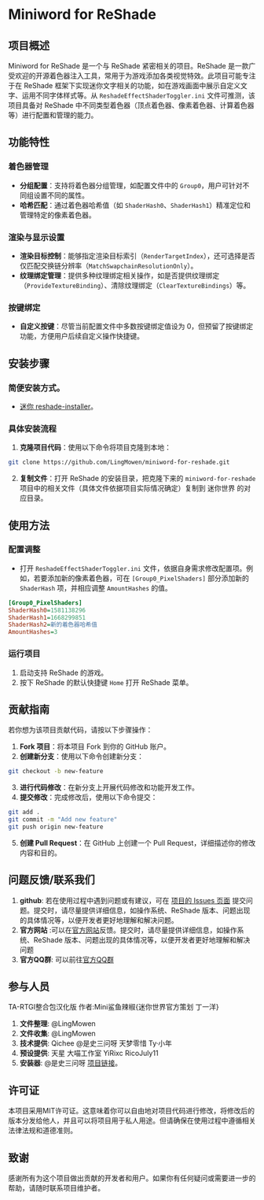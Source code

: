 # Miniword for ReShade

## 项目概述
Miniword for ReShade 是一个与 ReShade 紧密相关的项目。ReShade 是一款广受欢迎的开源着色器注入工具，常用于为游戏添加各类视觉特效。此项目可能专注于在 ReShade 框架下实现迷你文字相关的功能，如在游戏画面中展示自定义文字、运用不同字体样式等。从 `ReshadeEffectShaderToggler.ini` 文件可推测，该项目具备对 ReShade 中不同类型着色器（顶点着色器、像素着色器、计算着色器等）进行配置和管理的能力。

## 功能特性
### 着色器管理
- **分组配置**：支持将着色器分组管理，如配置文件中的 `Group0`，用户可针对不同组设置不同的属性。
- **哈希匹配**：通过着色器哈希值（如 `ShaderHash0`、`ShaderHash1`）精准定位和管理特定的像素着色器。

### 渲染与显示设置
- **渲染目标控制**：能够指定渲染目标索引（`RenderTargetIndex`），还可选择是否仅匹配交换链分辨率（`MatchSwapchainResolutionOnly`）。
- **纹理绑定管理**：提供多种纹理绑定相关操作，如是否提供纹理绑定（`ProvideTextureBinding`）、清除纹理绑定（`ClearTextureBindings`）等。

### 按键绑定
- **自定义按键**：尽管当前配置文件中多数按键绑定值设为 0，但预留了按键绑定功能，方便用户后续自定义操作快捷键。

## 安装步骤
### 简便安装方式。
- [迷你 reshade-installer](https://github.com/shisanwen-gmail/mini-reshade-installer?tab=readme-ov-file#%E8%BF%B7%E4%BD%A0%E4%B8%96%E7%95%8C%E5%85%89%E5%BD%B1%E5%8C%85%E5%AE%89%E8%A3%85%E5%99%A8)。

### 具体安装流程
1. **克隆项目代码**：使用以下命令将项目克隆到本地：
```bash
git clone https://github.com/LingMowen/miniword-for-reshade.git
```
2. **复制文件**：打开 ReShade 的安装目录，把克隆下来的 `miniword-for-reshade` 项目中的相关文件（具体文件依据项目实际情况确定）复制到 迷你世界 的对应目录。

## 使用方法
### 配置调整
- 打开 `ReshadeEffectShaderToggler.ini` 文件，依据自身需求修改配置项。例如，若要添加新的像素着色器，可在 `[Group0_PixelShaders]` 部分添加新的 `ShaderHash` 项，并相应调整 `AmountHashes` 的值。
```ini
[Group0_PixelShaders]
ShaderHash0=1581138296
ShaderHash1=1668299851
ShaderHash2=新的着色器哈希值
AmountHashes=3
```

### 运行项目
1. 启动支持 ReShade 的游戏。
2. 按下 ReShade 的默认快捷键 `Home` 打开 ReShade 菜单。

## 贡献指南
若你想为该项目贡献代码，请按以下步骤操作：
1. **Fork 项目**：将本项目 Fork 到你的 GitHub 账户。
2. **创建新分支**：使用以下命令创建新分支：
```bash
git checkout -b new-feature
```
3. **进行代码修改**：在新分支上开展代码修改和功能开发工作。
4. **提交修改**：完成修改后，使用以下命令提交：
```bash
git add .
git commit -m "Add new feature"
git push origin new-feature
```
5. **创建 Pull Request**：在 GitHub 上创建一个 Pull Request，详细描述你的修改内容和目的。

## 问题反馈/联系我们
1. **github**: 若在使用过程中遇到问题或有建议，可在 [项目的 Issues 页面](https://github.com/LingMowen/miniword-for-reshade/issues) 提交问题。提交时，请尽量提供详细信息，如操作系统、ReShade 版本、问题出现的具体情况等，以便开发者更好地理解和解决问题。
2. **官方网站** :可以在[官方网站](https://mowen.biz)反馈。提交时，请尽量提供详细信息，如操作系统、ReShade 版本、问题出现的具体情况等，以便开发者更好地理解和解决问题
3. **官方QQ群**: 可以前往[官方QQ群](https://qm.qq.com/q/xpsf9NQOVq)

## 参与人员
TA-RTGI整合包汉化版 作者:Mini鲨鱼辣椒{迷你世界官方策划 丁一洋}
1. **文件整理**: @LingMowen
2. **文件收集**: @LingMowen
3. **技术提供**: Qichee @是史三问呀 天梦零惜 Ty·小年
4. **预设提供**: 天星 大喵工作室 YiRixc RicoJuly11
5. **安装器**:   @是史三问呀 [项目链接](https://github.com/shisanwen-gmail/mini-reshade-installer?tab=readme-ov-file#%E8%BF%B7%E4%BD%A0%E4%B8%96%E7%95%8C%E5%85%89%E5%BD%B1%E5%8C%85%E5%AE%89%E8%A3%85%E5%99%A8)。

## 许可证
本项目采用MIT许可证。这意味着你可以自由地对项目代码进行修改，将修改后的版本分发给他人，并且可以将项目用于私人用途。但请确保在使用过程中遵循相关法律法规和道德准则。

## 致谢
感谢所有为这个项目做出贡献的开发者和用户。如果你有任何疑问或需要进一步的帮助，请随时联系项目维护者。 
